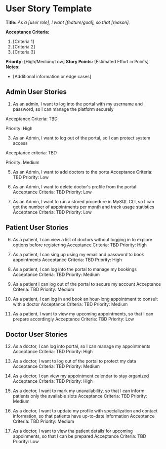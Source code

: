 # User Story Template

**Title:**
_As a [user role], I want [feature/goal], so that [reason]._

**Acceptance Criteria:**
1. [Criteria 1]
2. [Criteria 2]
3. [Criteria 3]

**Priority:** [High/Medium/Low]
**Story Points:** [Estimated Effort in Points]
**Notes:**
- [Additional information or edge cases]

## Admin User Stories

1. As an admin, I want to log into the portal with my username and password, so I can manage the platform securely

Acceptance Criteria:
TBD

Priority: High

3. As an Admin, I want to log out of the portal, so I can protect system access

Acceptance criteria:
TBD

Priority: Medium

5. As an Admin, I want to add doctors to the porta
Acceptance Criteria:
TBD
Priority: Low

6. As an Admin, I want to delete doctor's profile from the portal
Acceptance Criteria:
TBD
Priority: Low

7. As an Admin, I want to run a stored procedure in MySQL CLI, so I can get the number of appointments per month and track usage statistics
Acceptance Criteria:
TBD
Priority: Low

## Patient User Stories

6. As a patient, I can view a list of doctors without logging in to explore options before registering
Acceptance Criteria:
TBD
Priority: High

7. As a patient, I can sing up using my email and password to book appointments
Acceptance Criteria:
TBD
Priority: High

8. As a patient, I can log into the portal to manage my bookings
Acceptance Criteria:
TBD
Priority: Medium

9. As a patient I can log out of the portal to secure my account
Acceptance Criteria:
TBD
Priority: Medium

10. As a patient, I can log in and book an hour-long appointment to consult with a doctor
Acceptance Criteria:
TBD
Priority: Medium

11. As a patient, I want to view my upcoming appointments, so that I can prepare accordingly
Acceptance Criteria:
TBD
Priority: Low

## Doctor User Stories

12. As a doctor, I can log into portal, so I can manage my appointments
Acceptance Criteria:
TBD
Priority: High

13. As a doctor, I want to log out of the portal to protect my data
Acceptance Criteria:
TBD
Priority: Medium

14. As a doctor, I can view my appointment calendar to stay organized
Acceptance Criteria:
TBD
Priority: High

15. As a doctor, I want to mark my unavailability, so that I can inform patients only the available slots
Acceptance Criteria:
TBD
Priority: Medium

16. As a doctor, I want to update my profile with specialization and contact information, so that patients have up-to-date information
Acceptance Criteria:
TBD
Priority: Medium

17. As a doctor, I want to view tha patient details for upcoming appoinments, so that I can be prepared
Acceptance Criteria:
TBD
Priority: Low

